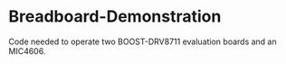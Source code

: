 # Breadboard-Demonstration
Code needed to operate two BOOST-DRV8711 evaluation boards and an MIC4606.
